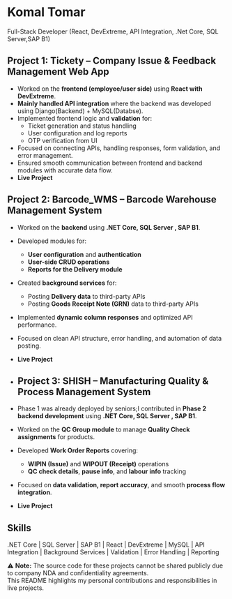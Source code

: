 # Komal Tomar
Full-Stack Developer (React, DevExtreme, API Integration, .Net Core, SQL Server,SAP B1)

## Project 1: Tickety – Company Issue & Feedback Management Web App
- Worked on the **frontend (employee/user side)** using **React with DevExtreme**.  
- **Mainly handled API integration** where the backend was developed using Django(Backend) + MySQL(Databse).  
- Implemented frontend logic and **validation** for:
  - Ticket generation and status handling  
  - User configuration and log reports  
  - OTP verification from UI  
- Focused on connecting APIs, handling responses, form validation, and error management.  
- Ensured smooth communication between frontend and backend modules with accurate data flow.
- **Live Project**

## Project 2: Barcode_WMS – Barcode Warehouse Management System
- Worked on the **backend** using **.NET Core, SQL Server , SAP B1**.  
- Developed modules for:
  - **User configuration** and **authentication**  
  - **User-side CRUD operations**  
  - **Reports for the Delivery module**  
- Created **background services** for:
  - Posting **Delivery data** to third-party APIs  
  - Posting **Goods Receipt Note (GRN)** data to third-party APIs  
- Implemented **dynamic column responses** and optimized API performance.  
- Focused on clean API structure, error handling, and automation of data posting.
- **Live Project**

- ## Project 3: SHISH – Manufacturing Quality & Process Management System
- Phase 1 was already deployed by seniors;I contributed in **Phase 2 backend development** using **.NET Core, SQL Server , SAP B1**.  
- Worked on the **QC Group module** to manage **Quality Check assignments** for products.  
- Developed **Work Order Reports** covering:
  - **WIPIN (Issue)** and **WIPOUT (Receipt)** operations  
  - **QC check details**, **pause info**, and **labour info** tracking  
- Focused on **data validation, report accuracy**, and smooth **process flow integration**.
- **Live Project**

## Skills
.NET Core | SQL Server | SAP B1 | React | DevExtreme | MySQL | API Integration | Background Services | Validation | Error Handling | Reporting

⚠️ **Note:** The source code for these projects cannot be shared publicly due to company NDA and confidentiality agreements.  
 This README highlights my personal contributions and responsibilities in live projects.
